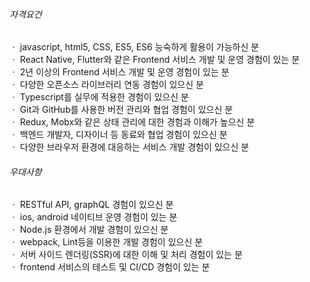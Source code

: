 ###### 자격요건
ㆍ javascript, html5, CSS, ES5, ES6 능숙하게 활용이 가능하신 분  
ㆍ React Native, Flutter와 같은 Frontend 서비스 개발 및 운영 경험이 있는 분  
ㆍ 2년 이상의 Frontend 서비스 개발 및 운영 경험이 있는 분  
ㆍ 다양한 오픈소스 라이브러리 연동 경험이 있으신 분  
ㆍ Typescript를 실무에 적용한 경험이 있으신 분  
ㆍ Git과 GitHub를 사용한 버전 관리와 협업 경험이 있으신 분  
ㆍ Redux, Mobx와 같은 상태 관리에 대한 경험과 이해가 높으신 분  
ㆍ 백엔드 개발자, 디자이너 등 동료와 협업 경험이 있으신 분  
ㆍ 다양한 브라우저 환경에 대응하는 서비스 개발 경험이 있으신 분

###### 우대사항

ㆍ RESTful API, graphQL 경험이 있으신 분  
ㆍ ios, android 네이티브 운영 경험이 있는 분  
ㆍ Node.js 환경에서 개발 경험이 있으신 분  
ㆍ webpack, Lint등을 이용한 개발 경험이 있으신 분  
ㆍ 서버 사이드 렌더링(SSR)에 대한 이해 및 처리 경험이 있는 분  
ㆍ frontend 서비스의 테스트 및 CI/CD 경험이 있는 분